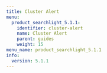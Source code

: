 ```yaml
---
title: Cluster Alert
menu:
  product_searchlight_5.1.1:
    identifier: cluster-alert
    name: Cluster Alert
    parent: guides
    weight: 15
menu_name: product_searchlight_5.1.1
info:
  version: 5.1.1
---
```


